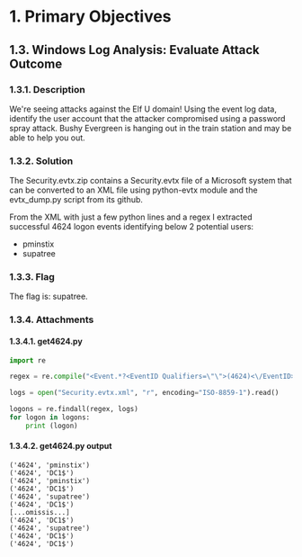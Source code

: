 # 1. Primary Objectives
## 1.3. Windows Log Analysis: Evaluate Attack Outcome
### 1.3.1. Description
We're seeing attacks against the Elf U domain! Using the event log data, identify the user account that the attacker compromised using a password spray attack. Bushy Evergreen is hanging out in the train station and may be able to help you out.
### 1.3.2. Solution
The Security.evtx.zip contains a Security.evtx file of a Microsoft system that can be converted to an XML file using python-evtx module and the evtx_dump.py script from its github.

From the XML with just a few python lines and a regex I extracted successful 4624 logon events
identifying below 2 potential users:
* pminstix
* supatree

### 1.3.3. Flag
The flag is: ​supatree​.

### 1.3.4. Attachments
#### 1.3.4.1. get4624.py
```python
import re

regex = re.compile("<Event.*?<EventID Qualifiers=\"\">(4624)<\/EventID>.*?<Data Name=\"TargetUserName\">(.*?)<\/Data>.*?<\/Event>", re.MULTILINE | re.DOTALL)

logs = open("Security.evtx.xml", "r", encoding="ISO-8859-1").read()

logons = re.findall(regex, logs)
for logon in logons:
	print (logon)
```
#### 1.3.4.2. get4624.py output
```
('4624', 'pminstix')
('4624', 'DC1$')
('4624', 'pminstix')
('4624', 'DC1$')
('4624', 'supatree')
('4624', 'DC1$')
[...omissis...]
('4624', 'DC1$')
('4624', 'supatree')
('4624', 'DC1$')
('4624', 'DC1$')
```